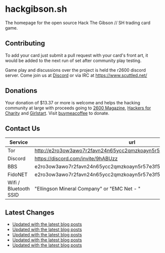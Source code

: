 # hackgibson.sh
The homepage for the open source Hack The Gibson // SH trading card game.


## Contributing

To add your card just submit a pull request with your card's front art, it would be added to the next run of set after community play testing.

Game play and discussions over the project is held the r2600 discord server. Come join us at [Discord](https://discord.com/invite/9hABUzz) or via IRC at https://www.scuttled.net/


## Donations

Your donation of $13.37 or more is welcome and helps the hacking community at large with proceeds going to [2600 Magazine](https://2600.com/), [Hackers for Charity](https://hackersforcharity.org) and [Girlstart](https://girlstart.org).  Visit [buymeacoffee](https://www.buymeacoffee.com/hackgibson.sh) to donate.


## Contact Us

Service | url
-|-
Tor | http://e2ro3ow3awo7r2favn24n65ycc2qmzkoayn5r57e3f56nvjwdcgg32ad.onion
Discord | https://discord.com/invite/9hABUzz
BBS | e2ro3ow3awo7r2favn24n65ycc2qmzkoayn5r57e3f56nvjwdcgg32ad.onion:23
FidoNET | e2ro3ow3awo7r2favn24n65ycc2qmzkoayn5r57e3f56nvjwdcgg32ad.onion:24554
Wifi / Bluetooth SSID | "Ellingson Mineral Company" or "EMC Net - <fidonet address>"

## Latest Changes
<!-- BLOG-POST-LIST:START -->
- [Updated with the latest blog posts](https://github.com/DFW2600/hackgibson.sh/commit/0d58ac379c87c31c2feb0279a720cdf4e55ce8b7)
- [Updated with the latest blog posts](https://github.com/DFW2600/hackgibson.sh/commit/6ebd6110a4dd64c7b5d4a649cc935034054161c4)
- [Updated with the latest blog posts](https://github.com/DFW2600/hackgibson.sh/commit/2fe7053199b5d45dfcaf072c93e6a4163817e3dc)
- [Updated with the latest blog posts](https://github.com/DFW2600/hackgibson.sh/commit/a4d31823be0e422b592a18f1af58343529432f8b)
- [Updated with the latest blog posts](https://github.com/DFW2600/hackgibson.sh/commit/46ef259f93d32a429dc3e279538fb92aa51b637a)
<!-- BLOG-POST-LIST:END -->
